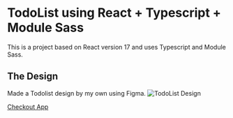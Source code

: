 # TodoList using React + Typescript + Module Sass

This is a project based on React version 17 and uses Typescript and Module Sass.

## The Design

Made a Todolist design by my own using Figma.
![TodoList Design](https://user-images.githubusercontent.com/42370712/119109053-cbdd4b80-ba5b-11eb-8c86-2998ca511952.png)

[Checkout App](https://main.d4lb0fwc001a0.amplifyapp.com/)
